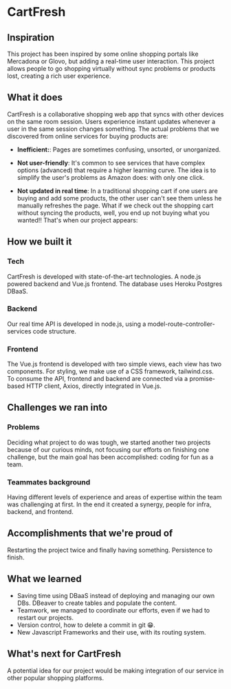 
# CartFresh

## Inspiration

This project has been inspired by some online shopping portals like Mercadona or Glovo, but adding a real-time user interaction. This project allows people to go shopping virtually without sync problems or products lost, creating a rich user experience.

## What it does

CartFresh is a collaborative shopping web app that syncs with other devices on the same room session. Users experience instant updates whenever a user in the same session changes something. The actual problems that we discovered from online services for buying products are:

- **Inefficient:**: Pages are sometimes confusing, unsorted, or unorganized.

- **Not user-friendly**: It's common to see services that have complex options (advanced) that require a higher learning curve. The idea is to simplify the user's problems as Amazon does: with only one click.

- **Not updated in real time**: In a traditional shopping cart if one users are buying and add some products, the other user can't see them unless he manually refreshes the page. What if we check out the shopping cart without syncing the products, well, you end up not buying what you wanted!! That's when our project appears:

## How we built it

### Tech

CartFresh is developed with state-of-the-art technologies. A node.js powered backend and Vue.js frontend. The database uses Heroku Postgres DBaaS.

### Backend

Our real time API is developed in node.js, using a model-route-controller-services code structure.

### Frontend

The Vue.js frontend is developed with two simple views, each view has two components.
For styling, we make use of a CSS framework, tailwind.css.  
To consume the API, frontend and backend are connected via a promise-based HTTP client, Axios, directly integrated in Vue.js.

## Challenges we ran into

### Problems

Deciding what project to do was tough, we started another two projects because of our curious minds, not focusing our efforts on finishing one challenge, but the main goal has been accomplished: coding for fun as a team.

### Teammates background

Having different levels of experience and areas of expertise within the team was challenging at first. In the end it created a synergy, people for infra, backend, and frontend.

## Accomplishments that we're proud of

Restarting the project twice and finally having something. Persistence to finish.

## What we learned

- Saving time using DBaaS instead of deploying and managing our own DBs. DBeaver to create tables and populate the content.
- Teamwork, we managed to coordinate our efforts, even if we had to restart our projects.
- Version control, how to delete a commit in git 😁.
- New Javascript Frameworks and their use, with its routing system.

## What's next for CartFresh

A potential idea for our project would be making integration of our service in other popular shopping platforms.
